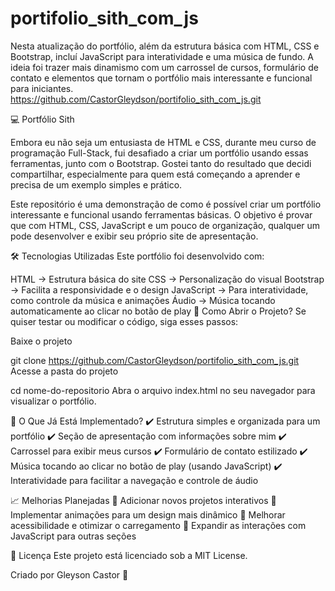 # portifolio_sith_com_js
Nesta atualização do portfólio, além da estrutura básica com HTML, CSS e Bootstrap, incluí JavaScript para interatividade e uma música de fundo. A ideia foi trazer mais dinamismo com um carrossel de cursos, formulário de contato e elementos que tornam o portfólio mais interessante e funcional para iniciantes. https://github.com/CastorGleydson/portifolio_sith_com_js.git

💻 Portfólio Sith

Embora eu não seja um entusiasta de HTML e CSS, durante meu curso de programação Full-Stack, fui desafiado a criar um portfólio usando essas ferramentas, junto com o Bootstrap. Gostei tanto do resultado que decidi compartilhar, especialmente para quem está começando a aprender e precisa de um exemplo simples e prático.

Este repositório é uma demonstração de como é possível criar um portfólio interessante e funcional usando ferramentas básicas. O objetivo é provar que com HTML, CSS, JavaScript e um pouco de organização, qualquer um pode desenvolver e exibir seu próprio site de apresentação.

🛠️ Tecnologias Utilizadas
Este portfólio foi desenvolvido com:

HTML → Estrutura básica do site
CSS → Personalização do visual
Bootstrap → Facilita a responsividade e o design
JavaScript → Para interatividade, como controle da música e animações
Áudio → Música tocando automaticamente ao clicar no botão de play
📌 Como Abrir o Projeto?
Se quiser testar ou modificar o código, siga esses passos:

Baixe o projeto

git clone https://github.com/CastorGleydson/portifolio_sith_com_js.git
Acesse a pasta do projeto

cd nome-do-repositorio
Abra o arquivo index.html no seu navegador para visualizar o portfólio.

🎨 O Que Já Está Implementado?
✔️ Estrutura simples e organizada para um portfólio
✔️ Seção de apresentação com informações sobre mim
✔️ Carrossel para exibir meus cursos
✔️ Formulário de contato estilizado
✔️ Música tocando ao clicar no botão de play (usando JavaScript)
✔️ Interatividade para facilitar a navegação e controle de áudio

📈 Melhorias Planejadas
🔹 Adicionar novos projetos interativos
🔹 Implementar animações para um design mais dinâmico
🔹 Melhorar acessibilidade e otimizar o carregamento
🔹 Expandir as interações com JavaScript para outras seções

📜 Licença
Este projeto está licenciado sob a MIT License.

Criado por Gleyson Castor 🚀
